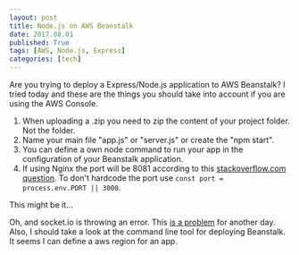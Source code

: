 ```yaml
---
layout: post
title: Node.js on AWS Beanstalk
date: 2017.08.01
published: True
tags: [AWS, Node.js, Express]
categories: [tech]
---
```


Are you trying to deploy a Express/Node.js application to AWS Beanstalk? I tried today and these are the things you should take into account if you are using the AWS Console.  

1. When uploading a .zip you need to zip the content of your project folder. Not the folder.
2.  Name your main file "app.js" or "server.js" or create the "npm start". 
3.  You can define a own node command to run your app in the configuration of your Beanstalk application.
4.  If using Nginx the port will be 8081 according to this [stackoverflow.com question](https://stackoverflow.com/questions/36968989/cant-deploy-node-restify-app-to-aws-eb). To don't hardcode the port use `const port = process.env.PORT || 3000`.  

This might be it…  

Oh, and socket.io is throwing an error. This [is a problem](https://github.com/socketio/socket.io/issues/1942) for another day. Also, I should take a look at the command line tool for deploying Beanstalk. It seems I can define a aws region for an app.